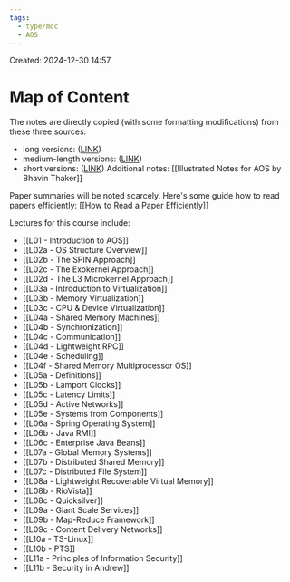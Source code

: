 ```yaml
---
tags:
  - type/moc
  - AOS
---
```

Created: 2024-12-30 14:57
# Map of Content

The notes are directly copied (with some formatting modifications) from these three sources:
- long versions: ([LINK](https://github.com/audrey617/CS6210-Advanced-Operating-Systems-Notes))
- medium-length versions: ([LINK](https://andrewrepp.com/omscs_classes/AOS))
- short versions: ([LINK](https://github.com/mohamedameen93/CS-6210-Advanced-Operating-Systems-Notes))
Additional notes: [[Illustrated Notes for AOS by Bhavin Thaker]]

Paper summaries will be noted scarcely. Here's some guide how to read papers efficiently: [[How to Read a Paper Efficiently]]

Lectures for this course include:
- [[L01 - Introduction to AOS]]
- [[L02a - OS Structure Overview]]
- [[L02b - The SPIN Approach]]
- [[L02c - The Exokernel Approach]]
- [[L02d - The L3 Microkernel Approach]]
- [[L03a - Introduction to Virtualization]]
- [[L03b - Memory Virtualization]]
- [[L03c - CPU & Device Virtualization]]
- [[L04a - Shared Memory Machines]]
- [[L04b - Synchronization]]
- [[L04c - Communication]]
- [[L04d - Lightweight RPC]]
- [[L04e - Scheduling]]
- [[L04f - Shared Memory Multiprocessor OS]]
- [[L05a - Definitions]]
- [[L05b - Lamport Clocks]]
- [[L05c - Latency Limits]]
- [[L05d - Active Networks]]
- [[L05e - Systems from Components]]
- [[L06a - Spring Operating System]]
- [[L06b - Java RMI]]
- [[L06c - Enterprise Java Beans]]
- [[L07a - Global Memory Systems]]
- [[L07b - Distributed Shared Memory]]
- [[L07c - Distributed File System]]
- [[L08a - Lightweight Recoverable Virtual Memory]]
- [[L08b - RioVista]]
- [[L08c - Quicksilver]]
- [[L09a - Giant Scale Services]]
- [[L09b - Map-Reduce Framework]]
- [[L09c - Content Delivery Networks]]
- [[L10a - TS-Linux]]
- [[L10b - PTS]]
- [[L11a - Principles of Information Security]]
- [[L11b - Security in Andrew]]
